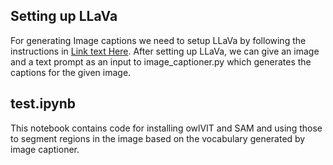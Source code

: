 ## Setting up LLaVa
For generating Image captions we need to setup LLaVa by following the instructions in [Link text Here](https://github.com/haotian-liu/LLaVA/tree/main).
After setting up LLaVa, we can give an image and a text prompt as an input to image_captioner.py which generates the captions for the given image.

## test.ipynb
This notebook contains code for installing owlVIT and SAM and using those to segment regions in the image based on the vocabulary generated by image captioner.
